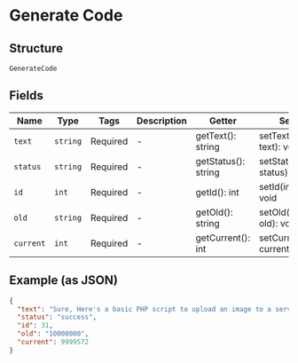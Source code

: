 
# Generate Code

## Structure

`GenerateCode`

## Fields

| Name | Type | Tags | Description | Getter | Setter |
|  --- | --- | --- | --- | --- | --- |
| `text` | `string` | Required | - | getText(): string | setText(string text): void |
| `status` | `string` | Required | - | getStatus(): string | setStatus(string status): void |
| `id` | `int` | Required | - | getId(): int | setId(int id): void |
| `old` | `string` | Required | - | getOld(): string | setOld(string old): void |
| `current` | `int` | Required | - | getCurrent(): int | setCurrent(int current): void |

## Example (as JSON)

```json
{
  "text": "Sure, Here's a basic PHP script to upload an image to a server. This code assumes that you have a form in HTML that allows users to choose the image they want to upload.\n\n```php\n<?php\n   if(isset($_POST['submit'])){\n      $errors= array();\n      $file_name = $_FILES['image']['name'];\n      $file_size = $_FILES['image']['size'];\n      $file_tmp = $_FILES['image']['tmp_name'];\n      $file_type = $_FILES['image']['type'];\n      $file_ext = strtolower(pathinfo($file_name, PATHINFO_EXTENSION));\n\n      $extensions= array(\"jpeg\",\"jpg\",\"png\");\n\n      if(in_array($file_ext,$extensions) === false){\n         $errors[]=\"extension not allowed, please choose a JPEG or PNG file.\";\n      }\n\n      if($file_size > 2097152){\n         $errors[]='File size must be less than 2 MB';\n      }\n\n      if(empty($errors) == true){\n         move_uploaded_file($file_tmp,\"images/\".$file_name);\n         echo \"Image Successfully Uploaded!\";\n      } else {\n         print_r($errors);\n      }\n   }\n?>\n```\n\nThis code checks if the image has the correct filetype and file size less than 2MB. If all conditions are correct, it uploads the image file to the \"images\" directory. Else, it prints out the corresponding errors.\n\nYou will also need a HTML form as below:\n\n```html\n<form action = \"\" method = \"POST\" enctype = \"multipart/form-data\">\n     <input type = \"file\" name = \"image\" />\n     <input type = \"submit\" name = \"submit\"/>\n</form>\n```\nThis form should be placed in the same PHP file above. \n\nPlease remember to create the directory where the image file will be saved if it doesn't exist yet. Make sure that its permissions allow the web server to write files.",
  "status": "success",
  "id": 31,
  "old": "10000000",
  "current": 9999572
}
```

